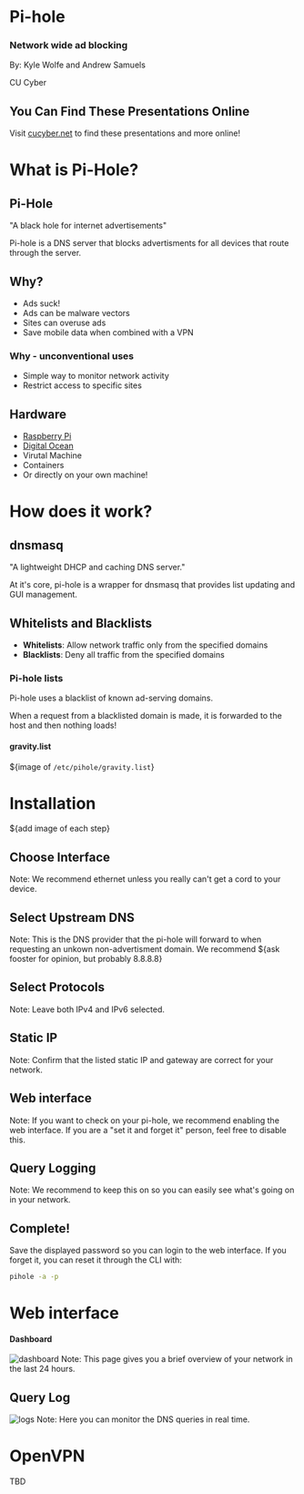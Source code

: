 # Pi-hole
### Network wide ad blocking

By: Kyle Wolfe and Andrew Samuels

CU Cyber


## You Can Find These Presentations Online

Visit [cucyber.net](https://cucyber.net/) to find these presentations and more online!



# What is Pi-Hole?


## Pi-Hole
"A black hole for internet advertisements"

Pi-hole is a DNS server that blocks advertisments for all devices that
route through the server.


## Why?
* Ads suck!
* Ads can be malware vectors
* Sites can overuse ads
* Save mobile data when combined with a VPN


### Why - unconventional uses
* Simple way to monitor network activity
* Restrict access to specific sites


## Hardware
* [Raspberry Pi](https://www.raspberrypi.org/)
* [Digital Ocean](https://digitalocean.com)
* Virutal Machine
* Containers
* Or directly on your own machine!



# How does it work?


## dnsmasq

"A lightweight DHCP and caching DNS server."

At it's core, pi-hole is a wrapper for dnsmasq that provides list updating
and GUI management.


## Whitelists and Blacklists

* **Whitelists**: Allow network traffic only from the specified domains
* **Blacklists**: Deny all traffic from the specified domains


### Pi-hole lists
Pi-hole uses a blacklist of known ad-serving domains.

When a request from a blacklisted domain is made, it is forwarded to the
host and then nothing loads!


#### gravity.list
${image of `/etc/pihole/gravity.list`}



# Installation
${add image of each step}


## Choose Interface
Note: We recommend ethernet unless you really can't get a cord to your device.


## Select Upstream DNS

Note: This is the DNS provider that the pi-hole will forward to when requesting
an unkown non-advertisment domain. We recommend ${ask fooster for opinion, but probably 8.8.8.8}


## Select Protocols

Note: Leave both IPv4 and IPv6 selected.


## Static IP

Note: Confirm that the listed static IP and gateway are correct for your network.


## Web interface

Note: If you want to check on your pi-hole, we recommend enabling the web
interface. If you are a "set it and forget it" person, feel free to disable this.


## Query Logging

Note: We recommend to keep this on so you can easily see what's going on in your
network.


## Complete!

Save the displayed password so you can login to the web interface. If you
forget it, you can reset it through the CLI with:
```Bash
pihole -a -p
```



# Web interface


#### Dashboard
![dashboard](dashboard.png)
Note: This page gives you a brief overview of your network in the last 24
hours.


## Query Log
![logs](logs.png)
Note: Here you can monitor the DNS queries in real time.



# OpenVPN

TBD

